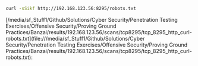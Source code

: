 ```bash
curl -sSikf http://192.168.123.56:8295/robots.txt
```

[/media/sf_Stuff1/Github/Solutions/Cyber Security/Penetration Testing Exercises/Offensive Security/Proving Ground Practices/Banzai/results/192.168.123.56/scans/tcp8295/tcp_8295_http_curl-robots.txt](file:///media/sf_Stuff1/Github/Solutions/Cyber Security/Penetration Testing Exercises/Offensive Security/Proving Ground Practices/Banzai/results/192.168.123.56/scans/tcp8295/tcp_8295_http_curl-robots.txt):

```

```
